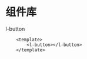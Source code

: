 # 组件库
<l-button>l-button</l-button>

<TestButton></TestButton>

```vue
    <template>
        <l-button></l-button>
    </template>
```

<script setup>
import TestButton from '@loser/button/TestButton.vue'
</script>